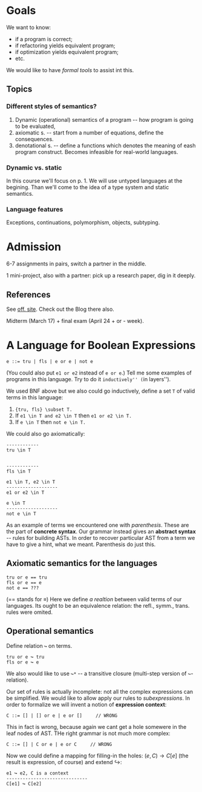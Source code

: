 # Goals

We want to know:

* if a program is correct;
* if refactoring yields equivalent program;
* if optimization yields equivalent program;
* etc.

We would like to have *formal tools* to assist int this.

## Topics

### Different styles of semantics?

1. Dynamic (operational) semantics of a program -- how program is going to be evaluated,
2. axiomatic s. -- start from a number of equations, define the consequences.
3. denotational s. -- define a functions which denotes the meaning of eash program 
construct. Becomes infeasible for real-world languages.

### Dynamic vs. static

In this course we'll focus on p. 1. We will use untyped languages at the begining. 
Than we'll come to the idea of a type system and static semantics.

### Language features

Exceptions, continuations, polymorphism, objects, subtyping.

# Admission

6-7 assignments in pairs, switch a partner in the middle.

1 mini-project, also with a partner: pick up a research paper, dig in it deeply.

## References

See [off. site](http://www.ccs.neu.edu/home/amal/course/7400-s17/). Check out the Blog there also.

Midterm (March 17) + final exam (April 24 + or - week).

# A Language for Boolean Expressions

    e ::= tru | fls | e or e | not e

(You could also put `e1 or e2` instead of `e or e`.) Tell me some examples of programs
in this language. Try to do it ``inductively'' (``in layers'').

We used BNF above but we also could go inductively, define a set `T` of valid terms in this language:

1. `{tru, fls} \subset T.`
2. If `e1 \in T and e2 \in T` then `e1 or e2 \in T.`
3. If `e \in T` then `not e \in T.`

We could also go axiomatically:

    ------------
    tru \in T


    ------------
    fls \in T

    e1 \in T, e2 \in T
    -------------------
    e1 or e2 \in T

    e \in T
    -------------------
    not e \in T


As an example of terms we encountered one with *parenthesis*. These are the part of 
**concrete syntax**. Our grammar instead gives an **abstract syntax** -- rules for
building ASTs. In order to recover particular AST from a term we have to give a hint,
what we meant. Parenthesis do just this.

## Axiomatic semantics for the languages

    tru or e == tru
    fls or e == e
    not e == ???

(== stands for $\equiv$) Here we define *a realtion* between valid terms of our languages. Its ought to be 
an equivalence relation: the refl., symm., trans. rules were omited.

## Operational semantics

Define relation `↪` on terms.

    tru or e ↪ tru
    fls or e ↪ e

We also would like to use `↪*` -- a transitive closure (multi-step version of 
`↪`-relation).

Our set of rules is actually incomplete: not all the complex expressions can be 
simplified. We would like to allow apply our rules to *subexpressions*. In order 
to formalize we will invent a notion of **expression context**:

    C ::= [] | [] or e | e or []     // WRONG

This in fact is wrong, because again we cant get a hole somewere in the leaf nodes
of AST. THe right grammar is not much more complex:

    C ::= [] | C or e | e or C     // WRONG

Now we could define a mapping for filling-in the holes: $(e, C) \to C[e]$ 
(the result is expression, of course) and extend ↪:

    e1 ↪ e2, C is a context
    ------------------------------
    C[e1] ↪ C[e2]

